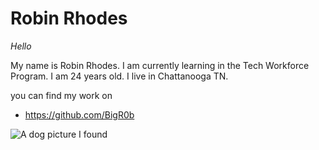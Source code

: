 # Robin Rhodes

*Hello*

My name is Robin Rhodes. I am currently learning in the
Tech Workforce Program. I am 24 years old. I live in Chattanooga TN.

you can find my work on

- https://github.com/BigR0b

![A dog picture I found](http://openquebec.org/img/akita_dog_breeders_calgary.jpg)
